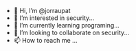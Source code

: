 - 👋 Hi, I’m @jorraupat
- 👀 I’m interested in security...
- 🌱 I’m currently learning programing...
- 💞️ I’m looking to collaborate on security...
- 📫 How to reach me ...

<!---
jorraupat/jorraupat is a ✨ special ✨ repository because its `README.md` (this file) appears on your GitHub profile.
You can click the Preview link to take a look at your changes.
--->
